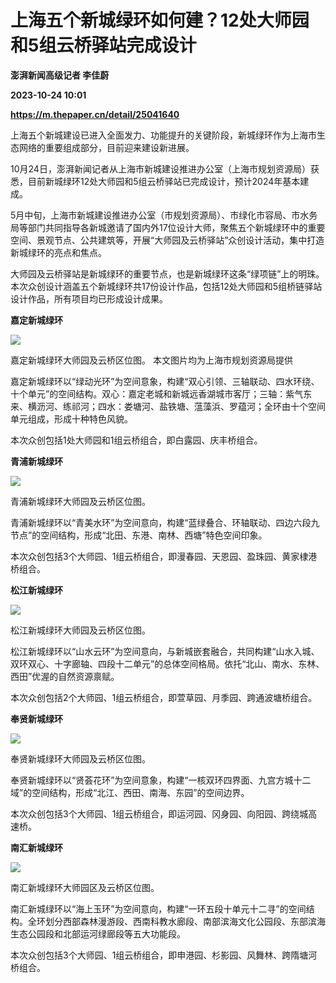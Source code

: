# 上海五个新城绿环如何建？12处大师园和5组云桥驿站完成设计
**澎湃新闻高级记者 李佳蔚**

**2023-10-24 10:01**

**https://m.thepaper.cn/detail/25041640**

上海五个新城建设已进入全面发力、功能提升的关键阶段，新城绿环作为上海市生态网络的重要组成部分，目前迎来建设新进展。

10月24日，澎湃新闻记者从上海市新城建设推进办公室（上海市规划资源局）获悉，目前新城绿环12处大师园和5组云桥驿站已完成设计，预计2024年基本建成。

5月中旬，上海市新城建设推进办公室（市规划资源局）、市绿化市容局、市水务局等部门共同指导各新城邀请了国内外17位设计大师，聚焦五个新城绿环中的重要空间、景观节点、公共建筑等，开展“大师园及云桥驿站”众创设计活动，集中打造新城绿环的亮点和焦点。

大师园及云桥驿站是新城绿环的重要节点，也是新城绿环这条“绿项链”上的明珠。本次众创设计涵盖五个新城绿环共17份设计作品，包括12处大师园和5组桥链驿站设计作品，所有项目均已形成设计成果。

**嘉定新城绿环**

![](https://imagecloud.thepaper.cn/thepaper/image/275/416/454.jpg)

嘉定新城绿环大师园及云桥区位图。 本文图片均为上海市规划资源局提供

嘉定新城绿环以“绿动光环”为空间意象，构建“双心引领、三轴联动、四水环绕、十个单元”的空间结构。双心：嘉定老城和新城远香湖城市客厅；三轴：紫气东来、横沥河、练祁河；四水：娄塘河、盐铁塘、蕰藻浜、罗蕴河；全环由十个空间单元组成，形成十种特色风貌。

本次众创包括1处大师园和1组云桥组合，即白露园、庆丰桥组合。

**青浦新城绿环**

![](https://imagecloud.thepaper.cn/thepaper/image/275/416/455.jpg)

青浦新城绿环大师园及云桥区位图。

青浦新城绿环以“青美水环”为空间意向，构建“蓝绿叠合、环轴联动、四边六段九节点”的空间结构，形成“北田、东港、南林、西塘”特色空间印象。

本次众创包括3个大师园、1组云桥组合，即漫春园、天恩园、盈珠园、黄家棣港桥组合。

**松江新城绿环**

![](https://imagecloud.thepaper.cn/thepaper/image/275/416/456.jpg)

松江新城绿环大师园及云桥区位图。

松江新城绿环以“山水云环”为空间意向，与新城嵌套融合，共同构建“山水入城、双环双心、十字廊轴、四段十二单元”的总体空间格局。依托“北山、南水、东林、西田”优渥的自然资源禀赋。

本次众创包括2个大师园、1组云桥组合，即萱草园、月季园、跨通波塘桥组合。

**奉贤新城绿环**

![](https://imagecloud.thepaper.cn/thepaper/image/275/416/458.jpg)

奉贤新城绿环大师园及云桥区位图。

奉贤新城绿环以“贤荟花环”为空间意象，构建“一核双环四界面、九宫方城十二域”的空间结构，形成“北江、西田、南海、东园”的空间边界。

本次众创包括3个大师园、1组云桥组合，即运河园、冈身园、向阳园、跨绕城高速桥。

**南汇新城绿环**

![](https://imagecloud.thepaper.cn/thepaper/image/275/416/457.jpg)

南汇新城绿环大师园区及云桥区位图。

南汇新城绿环以“海上玉环”为空间意向，构建“一环五段十单元十二寻”的空间结构。全环划分西部森林漫游段、西南科教水廊段、南部滨海文化公园段、东部滨海生态公园段和北部运河绿廊段等五大功能段。

本次众创包括3个大师园、1组云桥组合，即申港园、杉影园、风舞林、跨隋塘河桥组合。